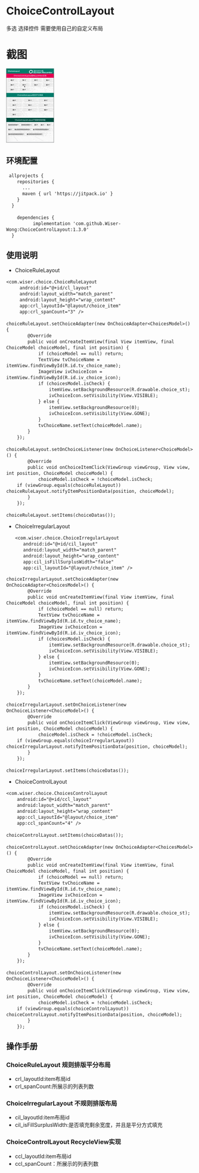 # ChoiceControlLayout
多选 选择控件 需要使用自己的自定义布局

# 截图
![images](https://github.com/Wiser-Wong/ChoiceControlLayout/blob/master/images/choice.gif)

## 环境配置
     allprojects {
        repositories {
          ...
          maven { url 'https://jitpack.io' }
        }
      }

        dependencies {
              implementation 'com.github.Wiser-Wong:ChoiceControlLayout:1.3.0'
      }

## 使用说明
   
   * ChoiceRuleLayout
   
    <com.wiser.choice.ChoiceRuleLayout
         android:id="@+id/cl_layout"
         android:layout_width="match_parent"
         android:layout_height="wrap_content"
         app:crl_layoutId="@layout/choice_item"
         app:crl_spanCount="3" />   	

    choiceRuleLayout.setChoiceAdapter(new OnChoiceAdapter<ChoicesModel>() {
			@Override
			public void onCreateItemView(final View itemView, final ChoiceModel choiceModel, final int position) {
				if (choiceModel == null) return;
				TextView tvChoiceName = itemView.findViewById(R.id.tv_choice_name);
				ImageView ivChoiceIcon = itemView.findViewById(R.id.iv_choice_icon);
				if (choicesModel.isCheck) {
					itemView.setBackgroundResource(R.drawable.choice_st);
					ivChoiceIcon.setVisibility(View.VISIBLE);
				} else {
					itemView.setBackgroundResource(0);
					ivChoiceIcon.setVisibility(View.GONE);
				}
				tvChoiceName.setText(choiceModel.name);
			}
		});
   
    choiceRuleLayout.setOnChoiceListener(new OnChoiceListener<ChoiceModel>() {
			@Override
			public void onChoiceItemClick(ViewGroup viewGroup, View view, int position, ChoiceModel choiceModel) {
				choiceModel.isCheck = !choiceModel.isCheck;
		if (viewGroup.equals(choiceRuleLayout)) choiceRuleLayout.notifyItemPositionData(position, choiceModel);
			}
		});
		
    choiceRuleLayout.setItems(choiceDatas());
    
   * ChoiceIrregularLayout
   
         <com.wiser.choice.ChoiceIrregularLayout
            android:id="@+id/cil_layout"
            android:layout_width="match_parent"
            android:layout_height="wrap_content"
            app:cil_isFillSurplusWidth="false"
            app:cil_layoutId="@layout/choice_item" />
	    
	choiceIrregularLayout.setChoiceAdapter(new OnChoiceAdapter<ChoicesModel>() {
			@Override
			public void onCreateItemView(final View itemView, final ChoiceModel choiceModel, final int position) {
				if (choiceModel == null) return;
				TextView tvChoiceName = itemView.findViewById(R.id.tv_choice_name);
				ImageView ivChoiceIcon = itemView.findViewById(R.id.iv_choice_icon);
				if (choicesModel.isCheck) {
					itemView.setBackgroundResource(R.drawable.choice_st);
					ivChoiceIcon.setVisibility(View.VISIBLE);
				} else {
					itemView.setBackgroundResource(0);
					ivChoiceIcon.setVisibility(View.GONE);
				}
				tvChoiceName.setText(choiceModel.name);
			}
		});
   
    choiceIrregularLayout.setOnChoiceListener(new OnChoiceListener<ChoiceModel>() {
			@Override
			public void onChoiceItemClick(ViewGroup viewGroup, View view, int position, ChoiceModel choiceModel) {
				choiceModel.isCheck = !choiceModel.isCheck;
		if (viewGroup.equals(choiceIrregularLayout)) choiceIrregularLayout.notifyItemPositionData(position, choiceModel);
			}
		});
		
    choiceIrregularLayout.setItems(choiceDatas());
    
   * ChoiceControlLayout
   
    <com.wiser.choice.ChoicesControlLayout
        android:id="@+id/ccl_layout"
        android:layout_width="match_parent"
        android:layout_height="wrap_content"
        app:ccl_LayoutId="@layout/choice_item"
        app:ccl_spanCount="4" />

    choiceControlLayout.setItems(choiceDatas());
    
    choiceControlLayout.setChoiceAdapter(new OnChoiceAdapter<ChoicesModel>() {
			@Override
			public void onCreateItemView(final View itemView, final ChoiceModel choiceModel, final int position) {
				if (choiceModel == null) return;
				TextView tvChoiceName = itemView.findViewById(R.id.tv_choice_name);
				ImageView ivChoiceIcon = itemView.findViewById(R.id.iv_choice_icon);
				if (choicesModel.isCheck) {
					itemView.setBackgroundResource(R.drawable.choice_st);
					ivChoiceIcon.setVisibility(View.VISIBLE);
				} else {
					itemView.setBackgroundResource(0);
					ivChoiceIcon.setVisibility(View.GONE);
				}
				tvChoiceName.setText(choiceModel.name);
			}
		});
   
    choiceControlLayout.setOnChoiceListener(new OnChoiceListener<ChoiceModel>() {
			@Override
			public void onChoiceItemClick(ViewGroup viewGroup, View view, int position, ChoiceModel choiceModel) {
				choiceModel.isCheck = !choiceModel.isCheck;
		if (viewGroup.equals(choiceControlLayout)) choiceControlLayout.notifyItemPositionData(position, choiceModel);
			}
		});
		
## 操作手册

### ChoiceRuleLayout 规则排版平分布局
* crl_layoutId:item布局id
* crl_spanCount:所展示的列表列数

### ChoiceIrregularLayout 不规则排版布局
* cil_layoutId:item布局id
* cil_isFillSurplusWidth:是否填充剩余宽度，并且是平分方式填充

### ChoiceControlLayout RecycleView实现
* ccl_layoutId:item布局id
* ccl_spanCount：所展示的列表列数

